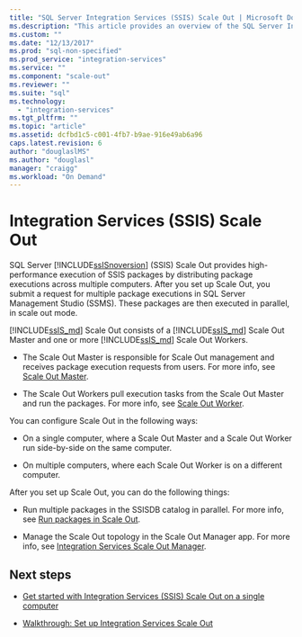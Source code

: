 ```yaml
---
title: "SQL Server Integration Services (SSIS) Scale Out | Microsoft Docs"
ms.description: "This article provides an overview of the SQL Server Integration Services (SSIS) Scale Out feature, which provides high-performance execution of SSIS packages"
ms.custom: ""
ms.date: "12/13/2017"
ms.prod: "sql-non-specified"
ms.prod_service: "integration-services"
ms.service: ""
ms.component: "scale-out"
ms.reviewer: ""
ms.suite: "sql"
ms.technology: 
  - "integration-services"
ms.tgt_pltfrm: ""
ms.topic: "article"
ms.assetid: dcfbd1c5-c001-4fb7-b9ae-916e49ab6a96
caps.latest.revision: 6
author: "douglaslMS"
ms.author: "douglasl"
manager: "craigg"
ms.workload: "On Demand"
---
```

# Integration Services (SSIS) Scale Out
SQL Server [!INCLUDE[ssISnoversion](../../includes/ssisnoversion-md.md)] (SSIS) Scale Out provides high-performance execution of SSIS packages by distributing package executions across multiple computers. After you set up Scale Out, you submit a request for multiple package executions in SQL Server Management Studio (SSMS). These packages are then executed in parallel, in scale out mode.  

[!INCLUDE[ssIS_md](../../includes/ssis-md.md)] Scale Out consists of a [!INCLUDE[ssIS_md](../../includes/ssis-md.md)] Scale Out Master and one or more [!INCLUDE[ssIS_md](../../includes/ssis-md.md)] Scale Out Workers.

-   The Scale Out Master is responsible for Scale Out management and receives package execution requests from users. For more info, see [Scale Out Master](integration-services-ssis-scale-out-master.md).

-   The Scale Out Workers pull execution tasks from the Scale Out Master and run the packages. For more info, see [Scale Out Worker](integration-services-ssis-scale-out-worker.md).

You can configure Scale Out in the following ways:

-   On a single computer, where a Scale Out Master and a Scale Out Worker run side-by-side on the same computer.

-   On multiple computers, where each Scale Out Worker is on a different computer.

After you set up Scale Out, you can do the following things:

-   Run multiple packages in the SSISDB catalog in parallel. For more info, see [Run packages in Scale Out](run-packages-in-integration-services-ssis-scale-out.md).

-   Manage the Scale Out topology in the Scale Out Manager app. For more info, see [Integration Services Scale Out Manager](integration-services-ssis-scale-out-manager.md).

## Next steps
-   [Get started with Integration Services (SSIS) Scale Out on a single computer](get-started-with-ssis-scale-out-onebox.md)

-   [Walkthrough: Set up Integration Services Scale Out](walkthrough-set-up-integration-services-scale-out.md)
